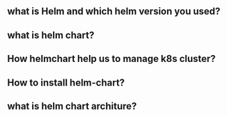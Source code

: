## what is Helm and which helm version you used?

## what is helm chart?

## How helmchart help us to manage k8s cluster?

## How to install helm-chart?

## what is helm chart architure?

## 
